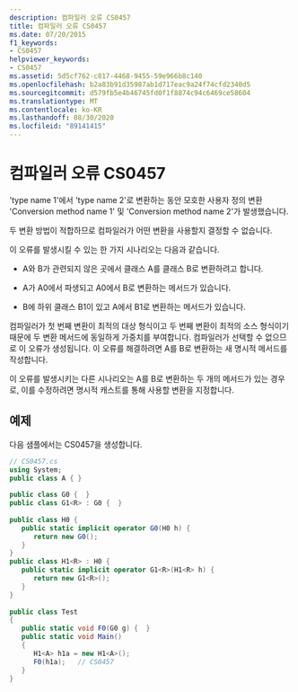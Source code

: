 ```yaml
---
description: 컴파일러 오류 CS0457
title: 컴파일러 오류 CS0457
ms.date: 07/20/2015
f1_keywords:
- CS0457
helpviewer_keywords:
- CS0457
ms.assetid: 5d5cf762-c817-4468-9455-59e966b8c140
ms.openlocfilehash: b2a83b91d35987ab1d717eac9a24f74cfd2340d5
ms.sourcegitcommit: d579fb5e4b46745fd0f1f8874c94c6469ce58604
ms.translationtype: MT
ms.contentlocale: ko-KR
ms.lasthandoff: 08/30/2020
ms.locfileid: "89141415"
---
```

# <a name="compiler-error-cs0457"></a>컴파일러 오류 CS0457
'type name 1'에서 'type name 2'로 변환하는 동안 모호한 사용자 정의 변환 'Conversion method name 1' 및 'Conversion method name 2'가 발생했습니다.  
  
 두 변환 방법이 적합하므로 컴파일러가 어떤 변환을 사용할지 결정할 수 없습니다.  
  
 이 오류를 발생시킬 수 있는 한 가지 시나리오는 다음과 같습니다.  
  
- A와 B가 관련되지 않은 곳에서 클래스 A를 클래스 B로 변환하려고 합니다.  
  
- A가 A0에서 파생되고 A0에서 B로 변환하는 메서드가 있습니다.  
  
- B에 하위 클래스 B1이 있고 A에서 B1로 변환하는 메서드가 있습니다.  
  
 컴파일러가 첫 번째 변환이 최적의 대상 형식이고 두 번째 변환이 최적의 소스 형식이기 때문에 두 변환 메서드에 동일하게 가중치를 부여합니다. 컴파일러가 선택할 수 없으므로 이 오류가 생성됩니다. 이 오류를 해결하려면 A를 B로 변환하는 새 명시적 메서드를 작성합니다.  
  
 이 오류를 발생시키는 다른 시나리오는 A를 B로 변환하는 두 개의 메서드가 있는 경우로, 이를 수정하려면 명시적 캐스트를 통해 사용할 변환을 지정합니다.  
  
## <a name="example"></a>예제  
 다음 샘플에서는 CS0457을 생성합니다.  
  
```csharp  
// CS0457.cs  
using System;  
public class A { }  
  
public class G0 {  }  
public class G1<R> : G0 {  }  
  
public class H0 {  
   public static implicit operator G0(H0 h) {  
      return new G0();  
   }  
}  
public class H1<R> : H0 {  
   public static implicit operator G1<R>(H1<R> h) {  
      return new G1<R>();  
   }  
}  
  
public class Test
{  
   public static void F0(G0 g) {  }  
   public static void Main()
   {  
      H1<A> h1a = new H1<A>();  
      F0(h1a);   // CS0457  
   }  
}  
```

